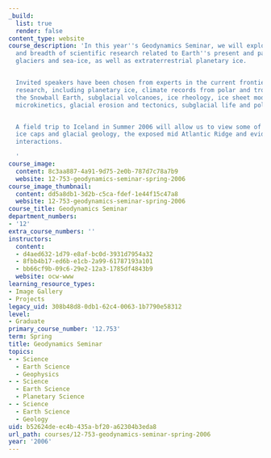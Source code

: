 ```yaml
---
_build:
  list: true
  render: false
content_type: website
course_description: 'In this year''s Geodynamics Seminar, we will explore the depth
  and breadth of scientific research related to Earth''s present and past ice-sheets,
  glaciers and sea-ice, as well as extraterrestrial planetary ice.


  Invited speakers have been chosen from experts in the current frontiers in ice-related
  research, including planetary ice, climate records from polar and tropical ice cores,
  the Snowball Earth, subglacial volcanoes, ice rheology, ice sheet modeling, ice
  microkinetics, glacial erosion and tectonics, subglacial life and polar remote sensing.


  A field trip to Iceland in Summer 2006 will allow us to view some of the island''s
  ice caps and glacial geology, the exposed mid Atlantic Ridge and evidence of ice-volcano
  interactions.

  '
course_image:
  content: 8c3aa887-4a91-9d75-2e0b-787d7c78a7b9
  website: 12-753-geodynamics-seminar-spring-2006
course_image_thumbnail:
  content: dd5a8db1-3d2b-c5ca-fdef-1e44f15c47a8
  website: 12-753-geodynamics-seminar-spring-2006
course_title: Geodynamics Seminar
department_numbers:
- '12'
extra_course_numbers: ''
instructors:
  content:
  - d4aed632-1d79-e8af-bc0d-3931d7954a32
  - 8fbb4b17-ed6b-e1cb-2a99-61787193a101
  - bb66cf9b-09c6-29e2-12a3-1785df4843b9
  website: ocw-www
learning_resource_types:
- Image Gallery
- Projects
legacy_uid: 308b48d8-0db1-62c4-0063-1b7790e58312
level:
- Graduate
primary_course_number: '12.753'
term: Spring
title: Geodynamics Seminar
topics:
- - Science
  - Earth Science
  - Geophysics
- - Science
  - Earth Science
  - Planetary Science
- - Science
  - Earth Science
  - Geology
uid: b52624de-ec4b-435a-bf20-a62304b3eda8
url_path: courses/12-753-geodynamics-seminar-spring-2006
year: '2006'
---
```

